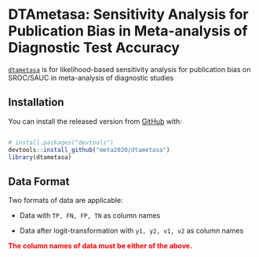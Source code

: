 
<!-- README.md is generated from README.Rmd. Please edit that file -->

# DTAmetasa: Sensitivity Analysis for Publication Bias in Meta-analysis of Diagnostic Test Accuracy

<!-- badges: start -->
<!-- badges: end -->

[`dtametasa`](https://meta2020.github.io/dtametasa/) is for
likelihood-based sensitivity analysis for publication bias on SROC/SAUC
in meta-analysis of diagnostic studies

## Installation

You can install the released version from
[GitHub](https://github.com/meta2020/dtametasa) with:

``` r

# install.packages("devtools")
devtools::install_github("meta2020/dtametasa")
library(dtametasa)
```

## Data Format

Two formats of data are applicable:

- Data with `TP, FN, FP, TN` as column names

- Data after logit-transformation with `y1, y2, v1, v2` as column names

<span style="color:red">**The column names of data must be either of the
above.**</span>

<!-- ## Example -->
<!-- This is an example which shows you how to solve a common problem.  -->
<!-- To take the data `IVD` as example, print the first several lines of data.  -->
<!-- ```{r} -->
<!-- ## Load package -->
<!-- library(dtametasa) -->
<!-- ## Load data -->
<!-- data(IVD) -->
<!-- kable(head(IVD)) -->
<!-- data(IVD2) -->
<!-- kable(head(IVD2)) -->
<!-- ``` -->
<!-- ### Main function 1: dtametasa.fc -->
<!-- This function need to pre-specify the c contrast in the selection function.  -->
<!-- ##### 1. Given a certain selection probability $p$, say, $p = 0.7$, we can get the estimation as follows. -->
<!-- ```{r} -->
<!-- ## Use default parameters setting -->
<!-- ## Print parameters' estimates -->
<!-- (sa1 <- dtametasa.fc(IVD, p = 0.7, b.interval = c(0, 2))) -->
<!-- ## If we change b.interval -->
<!-- (sa1 <- dtametasa.fc(IVD, p = 0.7, b.interval = c(0, 5))) -->
<!-- ## Use str() to get full results list -->
<!-- # str(sa1) -->
<!-- ``` -->
<!-- ##### 2. Given a series of selection probabilities, say, $p = 1, 0.9, 0,8, ...,0.1$.  -->
<!-- Attention: **$p$ must greater than 0 and cannot equal to 0. ($p>0$).** -->
<!-- ```{r} -->
<!-- ## Set p vectors -->
<!-- p.seq <- seq(1, 0.1, -0.1) -->
<!-- ## Get estimations for each p in p.seq vector -->
<!-- est1 <- sapply(p.seq, function(p) dtametasa.fc(IVD, p, b.interval = c(0, 2))$par.all) -->
<!-- ## Print estimation -->
<!-- colnames(est1)<- paste0("p = ", p.seq) -->
<!-- kable(est1) -->
<!-- ``` -->
<!-- ### Main function 2: dtametasa.rc -->
<!-- This function do not need to pre-specify the c contrast in the selection function.  -->
<!-- ##### 1. Given a certain selection probability $p$, say, $p = 0.7$, we can get the estimation as follows. -->
<!-- ```{r} -->
<!-- ## Use default parameters setting -->
<!-- ## Print parameters' estimates -->
<!-- (sa2 <- dtametasa.rc(IVD, p = 0.7)) -->
<!-- ## To get full results list -->
<!-- # str(sa2) -->
<!-- ``` -->
<!-- ##### 2. Given a series of selection probabilities, say, $p = 1, 0.9, 0,8, ...,0.1$.  -->
<!-- Attention: **$p$ must greater than 0 and cannot equal to 0. ($p>0$).** -->
<!-- ```{r} -->
<!-- ## Set p vectors -->
<!-- p.seq <- seq(1, 0.1, -0.1) -->
<!-- ## Get estimations for each p in p.seq vector -->
<!-- est2 <- sapply(p.seq, function(p) dtametasa.rc(IVD, p, b.interval = c(0, 2))$par.all) -->
<!-- ## Print estimation -->
<!-- colnames(est2)<- paste0("p = ", p.seq) -->
<!-- kable(est2) -->
<!-- ``` -->
<!-- ### Plot sroc -->
<!-- ##### 1. Single sroc -->
<!-- ```{r, fig.height=5, fig.width=10} -->
<!-- par(mfrow = c(1,2)) -->
<!-- ## This is the standard method: Reistma model -->
<!-- ## Without taking publication bias (PB) into consideration -->
<!-- library(mada) -->
<!-- fit <- reitsma(IVD, correction.control = "all", method = "ml") -->
<!-- plot(sroc(fit, type = "naive"), type = "l", ylim = c(0,1), xlim = c(0,1), col = "red") -->
<!-- ## Extact the estimation from Reistma model -->
<!-- par0 <- c(c(1,-1)*fit$coefficients, sqrt(fit$Psi[c(1,4)]), -fit$Psi[2]/prod(sqrt(fit$Psi[c(1,4)]))) -->
<!-- ## Add sroc -->
<!-- sroc.vec(sa1, add = TRUE, sroc.col = "black", sroc.lty = 1, spoint.pch = 1, spoint.col = "black") -->
<!-- with(IVD, points(FP/(FP+TN), TP/(TP+FN), pch = 4, cex = 0.5)) -->
<!-- legend("bottomright", c("Reistma", "dtametasa.fc", "IVD"),  -->
<!--        col = c("red", "black", "black"), lty = c(1,2, 0), pch = c(19,1, 4)) -->
<!-- title("When selection prob = 0.7, c1 = c2") -->
<!-- sroc.vec(par0, sroc.col = "red", spoint.col ="red") -->
<!-- ## Add sroc -->
<!-- sroc.vec(sa2, add = TRUE, sroc.col = "darkgray", sroc.lty = 1, spoint.col = "darkgray") -->
<!-- with(IVD, points(FP/(FP+TN), TP/(TP+FN), pch = 4, cex = 0.5)) -->
<!-- legend("bottomright", c("Reistma", "dtametasa.rc", "IVD"),  -->
<!--        col = c("red", "darkgray", "black"), lty = c(1, 2, 0), pch = c(19,19, 4)) -->
<!-- title("When selection prob = 0.7, estimate c1 c2") -->
<!-- par(mfrow = c(1,1)) -->
<!-- ``` -->
<!-- ##### 2. Multiple sroc -->
<!-- ```{r, fig.height=5, fig.width=10} -->
<!-- ## p vector and model -->
<!-- p.seq <- seq(1, 0.1, -0.1) -->
<!-- est1 <- sapply(p.seq, function(p) dtametasa.fc(IVD, p)$par) -->
<!-- est2 <- sapply(p.seq, function(p) dtametasa.rc(IVD, p)$par) -->
<!-- ## Plot multiple sroc -->
<!-- par(mfrow = c(1,2)) -->
<!-- sroc.mat(est1[1:5, ]) -->
<!-- sroc.vec(par0, add = TRUE, sroc.col = "red") -->
<!-- title("dtametasa.fc") -->
<!-- sroc.mat(est1[1:5, ]) -->
<!-- sroc.vec(par0, add = TRUE, sroc.col = "red") -->
<!-- title("dtametasa.rc") -->
<!-- par(mfrow = c(1,1)) -->
<!-- ``` -->
<!-- ### Calculate sAUC and confident interval -->
<!-- #### 1. Single sroc with CI -->
<!-- ```{r, fig.width=12, fig.height=6} -->
<!-- ## Use parameter vector -->
<!-- sa1 <- dtametasa.fc(IVD, p = 0.5, b.interval = c(0, 2)) -->
<!-- sa2 <- dtametasa.rc(IVD, p = 0.5, b.interval = c(0, 2)) -->
<!-- par(mfrow = c(1,2)) -->
<!-- sroc.vec(sa1) -->
<!-- title("dtametasa.fc") -->
<!-- sroc.vec(sa2) -->
<!-- title("dtametasa.rc") -->
<!-- par(mfrow = c(1,1)) -->
<!-- ``` -->
<!-- #### 2. Multiple sAUC -->
<!-- ```{r} -->
<!-- p.seq <- seq(1, 0.1, -0.1) -->
<!-- sauc1 <- sapply(p.seq, function(p) dtametasa.fc(IVD, p)$sauc.ci) -->
<!-- sauc2 <- sapply(p.seq, function(p) dtametasa.rc(IVD, p)$sauc.ci) -->
<!-- colnames(sauc1)<- paste0("p = ", p.seq) -->
<!-- kable(sauc1) -->
<!-- colnames(sauc2)<- paste0("p = ", p.seq) -->
<!-- kable(sauc2) -->
<!-- ``` -->
<!-- #### 4. Plot sAUC -->
<!-- This is an example of how to plot sAUC and CI. In analysis, please set `B = 1000` and then reproduce the plots. -->
<!-- ```{r, fig.height=5, fig.width=10} -->
<!-- par(mfrow = c(1,2)) -->
<!-- ## Use matplot to plot the sAUC and CI -->
<!-- matplot(t(sauc1), type = "b", lty = c(1,2,2),  -->
<!--         pch = 19, col = c("black", "grey", "grey"), -->
<!--         xlab = "p", ylab = "sAUC", -->
<!--         ylim = c(0,1), -->
<!--         xaxt = "n") -->
<!-- axis(1, at = 1:10, labels = p.seq) -->
<!-- title("dtametasa.fc") -->
<!-- matplot(t(sauc2), type = "b", lty = c(1,2,2),  -->
<!--         pch = 19, col = c("black", "grey", "grey"), -->
<!--         xlab = "p", ylab = "sAUC", -->
<!--         ylim = c(0,1), -->
<!--         xaxt = "n") -->
<!-- axis(1, at = 1:10, labels = p.seq) -->
<!-- title("dtametasa.rc") -->
<!-- par(mfrow = c(1,1)) -->
<!-- ``` -->
